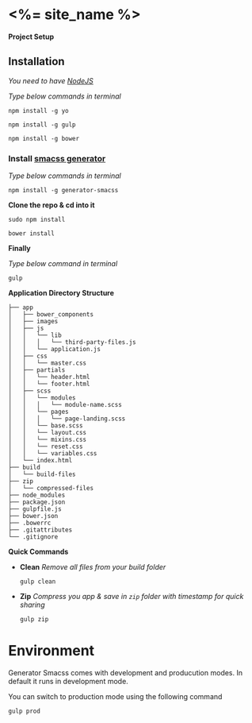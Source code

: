 # <%= site_name %>

**Project Setup**

## Installation

*You need to have [NodeJS](http://nodejs.org/)*

*Type below commands in terminal*

```````
npm install -g yo

npm install -g gulp

npm install -g bower
```````

### Install [smacss generator](https://github.com/FuelFrontend/generator-smacss)

*Type below commands in terminal*

```````
npm install -g generator-smacss
```````

**Clone the repo & cd into it**
 

```````
sudo npm install

bower install
```````

**Finally**

*Type below command in terminal*

```````
gulp
```````

**Application Directory Structure**

``````````
├── app
│   ├── bower_components
│   ├── images
│   ├── js
│   │   └── lib
│   │   │   └── third-party-files.js
│   │   └── application.js
│   ├── css
│   │   └── master.css
│   ├── partials
│   │   └── header.html
│   │   └── footer.html
│   ├── scss
│   │   └── modules
│   │   │   └── module-name.scss
│   │   └── pages
│   │   │   └── page-landing.scss
│   │   └── base.scss
│   │   └── layout.css
│   │   └── mixins.css
│   │   └── reset.css
│   │   └── variables.css
│   └── index.html
├── build
│   └── build-files
├── zip
│   └── compressed-files
├── node_modules
├── package.json
├── gulpfile.js
├── bower.json
├── .bowerrc
├── .gitattributes
└── .gitignore
``````````

**Quick Commands**

* **Clean** _Remove all files from your build folder_

  ```````
  gulp clean
  ```````

* **Zip** _Compress you app & save in `zip` folder with timestamp for quick sharing_

  ```````
  gulp zip
  ```````

# Environment

Generator Smacss comes with development and producution modes. In default it runs in development mode.

You can switch to production mode using the following command

```````
gulp prod
```````